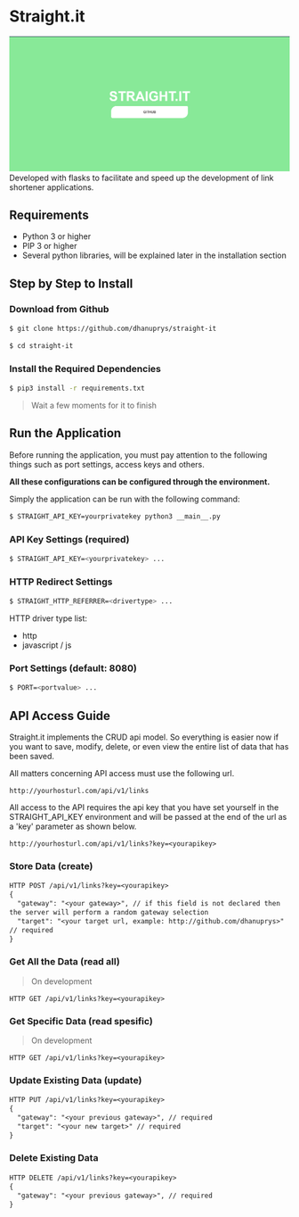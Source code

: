 # Straight.it
![logo](https://raw.githubusercontent.com/dhanuprys/arts/master/straight-it-logo.png)
Developed with flasks to facilitate and speed up the development of link shortener applications.

## Requirements
- Python 3 or higher
- PIP 3 or higher
- Several python libraries, will be explained later in the installation section

## Step by Step to Install
### Download from Github
```bash
$ git clone https://github.com/dhanuprys/straight-it
```

```bash
$ cd straight-it
```

### Install the Required Dependencies
```bash
$ pip3 install -r requirements.txt
```

> Wait a few moments for it to finish

## Run the Application
Before running the application, you must pay attention to the following things such as port settings, 
access keys and others. 

**All these configurations can be configured through the environment.**

Simply the application can be run with the following command:
```bash
$ STRAIGHT_API_KEY=yourprivatekey python3 __main__.py
```

### API Key Settings (required)
```bash
$ STRAIGHT_API_KEY=<yourprivatekey> ...
```

### HTTP Redirect Settings
```bash
$ STRAIGHT_HTTP_REFERRER=<drivertype> ...
```

HTTP driver type list:
- http
- javascript / js

### Port Settings (default: 8080)
```bash
$ PORT=<portvalue> ...
```

## API Access Guide
Straight.it implements the CRUD api model. So everything is easier now if you want to save, modify, delete, 
or even view the entire list of data that has been saved.

All matters concerning API access must use the following url.
```
http://yourhosturl.com/api/v1/links
```

All access to the API requires the api key that you have set yourself in the STRAIGHT_API_KEY environment and 
will be passed at the end of the url as a 'key' parameter as shown below.
```
http://yourhosturl.com/api/v1/links?key=<yourapikey>
```

### Store Data (create)
```
HTTP POST /api/v1/links?key=<yourapikey>
{
  "gateway": "<your gateway>", // if this field is not declared then the server will perform a random gateway selection
  "target": "<your target url, example: http://github.com/dhanuprys>" // required
}
```

### Get All the Data (read all)
> On development

```
HTTP GET /api/v1/links?key=<yourapikey>
```

### Get Specific Data (read spesific)
> On development

```
HTTP GET /api/v1/links?key=<yourapikey>
```

### Update Existing Data (update)
```
HTTP PUT /api/v1/links?key=<yourapikey>
{
  "gateway": "<your previous gateway>", // required
  "target": "<your new target>" // required
}
```

### Delete Existing Data 
```
HTTP DELETE /api/v1/links?key=<yourapikey>
{
  "gateway": "<your previous gateway>", // required
}
```
